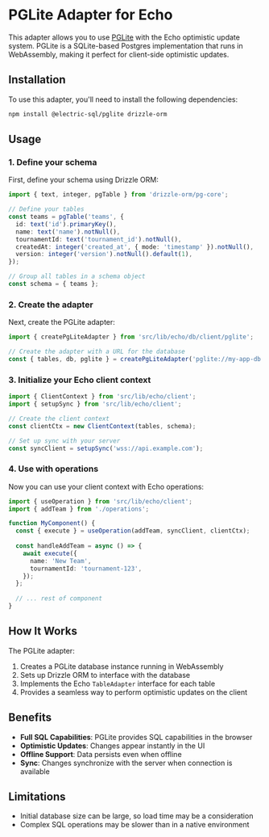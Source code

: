 # PGLite Adapter for Echo

This adapter allows you to use [PGLite](https://electric-sql.com/docs/api/clients/pglite) with the Echo optimistic update system. PGLite is a SQLite-based Postgres implementation that runs in WebAssembly, making it perfect for client-side optimistic updates.

## Installation

To use this adapter, you'll need to install the following dependencies:

```bash
npm install @electric-sql/pglite drizzle-orm
```

## Usage

### 1. Define your schema

First, define your schema using Drizzle ORM:

```typescript
import { text, integer, pgTable } from 'drizzle-orm/pg-core';

// Define your tables
const teams = pgTable('teams', {
  id: text('id').primaryKey(),
  name: text('name').notNull(),
  tournamentId: text('tournament_id').notNull(),
  createdAt: integer('created_at', { mode: 'timestamp' }).notNull(),
  version: integer('version').notNull().default(1),
});

// Group all tables in a schema object
const schema = { teams };
```

### 2. Create the adapter

Next, create the PGLite adapter:

```typescript
import { createPgLiteAdapter } from 'src/lib/echo/db/client/pglite';

// Create the adapter with a URL for the database
const { tables, db, pglite } = createPgLiteAdapter('pglite://my-app-db', schema);
```

### 3. Initialize your Echo client context

```typescript
import { ClientContext } from 'src/lib/echo/client';
import { setupSync } from 'src/lib/echo/client';

// Create the client context
const clientCtx = new ClientContext(tables, schema);

// Set up sync with your server
const syncClient = setupSync('wss://api.example.com');
```

### 4. Use with operations

Now you can use your client context with Echo operations:

```typescript
import { useOperation } from 'src/lib/echo/client';
import { addTeam } from './operations';

function MyComponent() {
  const { execute } = useOperation(addTeam, syncClient, clientCtx);
  
  const handleAddTeam = async () => {
    await execute({
      name: 'New Team',
      tournamentId: 'tournament-123',
    });
  };
  
  // ... rest of component
}
```

## How It Works

The PGLite adapter:

1. Creates a PGLite database instance running in WebAssembly
2. Sets up Drizzle ORM to interface with the database 
3. Implements the Echo `TableAdapter` interface for each table
4. Provides a seamless way to perform optimistic updates on the client

## Benefits

- **Full SQL Capabilities**: PGLite provides SQL capabilities in the browser
- **Optimistic Updates**: Changes appear instantly in the UI
- **Offline Support**: Data persists even when offline
- **Sync**: Changes synchronize with the server when connection is available

## Limitations

- Initial database size can be large, so load time may be a consideration
- Complex SQL operations may be slower than in a native environment 